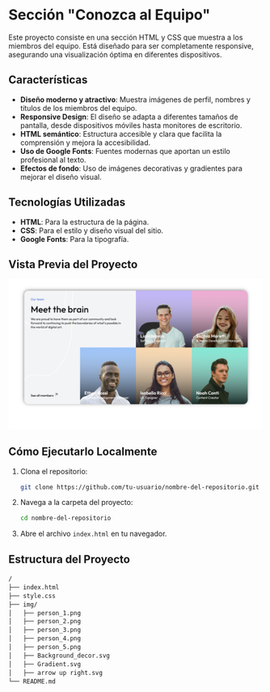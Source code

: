 # Sección "Conozca al Equipo"

Este proyecto consiste en una sección HTML y CSS que muestra a los miembros del equipo. Está diseñado para ser completamente responsive, asegurando una visualización óptima en diferentes dispositivos.

## Características

- **Diseño moderno y atractivo**: Muestra imágenes de perfil, nombres y títulos de los miembros del equipo.
- **Responsive Design**: El diseño se adapta a diferentes tamaños de pantalla, desde dispositivos móviles hasta monitores de escritorio.
- **HTML semántico**: Estructura accesible y clara que facilita la comprensión y mejora la accesibilidad.
- **Uso de Google Fonts**: Fuentes modernas que aportan un estilo profesional al texto.
- **Efectos de fondo**: Uso de imágenes decorativas y gradientes para mejorar el diseño visual.

## Tecnologías Utilizadas

- **HTML**: Para la estructura de la página.
- **CSS**: Para el estilo y diseño visual del sitio.
- **Google Fonts**: Para la tipografía.

## Vista Previa del Proyecto

![Vista Previa del Proyecto](img/vista.png)

## Cómo Ejecutarlo Localmente

1. Clona el repositorio:
    ```bash
    git clone https://github.com/tu-usuario/nombre-del-repositorio.git
    ```
2. Navega a la carpeta del proyecto:
    ```bash
    cd nombre-del-repositorio
    ```
3. Abre el archivo `index.html` en tu navegador.

## Estructura del Proyecto

```bash
/
├── index.html
├── style.css
├── img/
│   ├── person_1.png
│   ├── person_2.png
│   ├── person_3.png
│   ├── person_4.png
│   ├── person_5.png
│   ├── Background_decor.svg
│   ├── Gradient.svg
│   ├── arrow up right.svg
└── README.md
